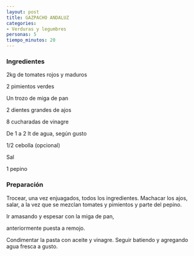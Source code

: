 ```yaml
---
layout: post
title: GAZPACHO ANDALUZ
categories:
- Verduras y legumbres
personas: 5 
tiempo_minutos: 20 
---
```

<h3>Ingredientes</h3>
2kg de tomates rojos y maduros

2 pimientos verdes

Un trozo de miga de pan

2 dientes grandes de ajos

8 cucharadas de vinagre

De 1 a 2 lt de agua, según gusto

1/2 cebolla (opcional)

Sal

1 pepino

<h3>Preparación</h3>
Trocear, una vez enjuagados, todos los ingredientes. Machacar los ajos, salar, a la vez que se mezclan tomates y pimientos y parte del pepino.

Ir amasando y espesar con la miga de pan,

anteriormente puesta a remojo.

Condimentar la pasta con aceite y vinagre. Seguir batiendo y agregando agua fresca a gusto.

